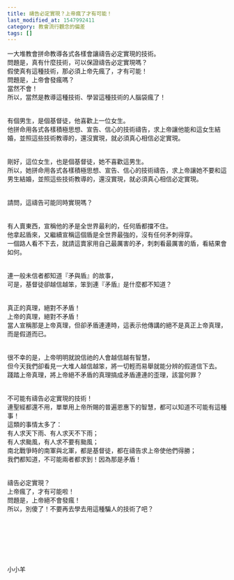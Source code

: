 ```yaml
---
title: 禱告必定實現？上帝瘋了才有可能！
last_modified_at: 1547992411
category: 教會流行觀念的偏差
tags: []
---
```


<p>一大堆教會拼命教導各式各樣會讓禱告必定實現的技術。<br/>問題是，真有什麼技術，可以保證禱告必定實現嗎？<br/>假使真有這種技術，那必須上帝先瘋了，才有可能！<br/><!--more-->問題是，上帝會發瘋嗎？<br/>當然不會！<br/>所以，當然是教導這種技術、學習這種技術的人腦袋瘋了！<br/><br/><br/>有個男生，是個基督徒，他喜歡上一位女生。<br/>他拼命用各式各樣積極思想、宣告、信心的技術禱告，求上帝讓他能和這女生結婚，並照這些技術教導的，還沒實現，就必須真心相信必定實現。<br/><br/><br/>剛好，這位女生，也是個基督徒，她不喜歡這男生。<br/>所以，她拼命用各式各樣積極思想、宣告、信心的技術禱告，求上帝讓她不要和這男生結婚，並照這些技術教導的，還沒實現，就必須真心相信必定實現。<br/><br/><br/>請問，這禱告可能同時實現嗎？<br/><br/><br/>有人賣東西，宣稱他的矛是全世界最利的，任何盾都擋不住。<br/>他拿起盾來，又繼續宣稱這個盾是全世界最強的，沒有任何矛刺得穿。<br/>一個路人看不下去，就請這賣家用自己最厲害的矛，刺刺看最厲害的盾，看結果會如何。<br/><br/><br/>連一般未信者都知道『矛與盾』的故事，<br/>可是，基督徒卻越信越笨，笨到連『矛盾』是什麼都不知道？<br/><br/><br/>真正的真理，絕對不矛盾！<br/>上帝的真理，絕對不矛盾！<br/>當人宣稱那是上帝真理，但卻矛盾連連時，這表示他傳講的絕不是真正上帝真理，而是假道而已。<br/><br/><br/>很不幸的是，上帝明明就說信祂的人會越信越有智慧，<br/>但今天我們卻看見一大堆人越信越笨，將一切輕而易舉就能分辨的假道信下去。<br/>踐踏上帝真理，將上帝絕不矛盾的真理搞成矛盾連連的歪理，該當何罪？<br/><br/><br/>不可能有禱告必定實現的技術！<br/>連聖經都還不用，單單用上帝所賜的普遍恩惠下的智慧，都可以知道不可能有這種事！<br/>這類的事情太多了：<br/>有人求天下雨、有人求天不下雨；<br/>有人求颱風，有人求不要有颱風；<br/>南北戰爭時的南軍與北軍，都是基督徒，都在禱告求上帝使他們得勝；<br/>我們都知道，不可能兩者都求到！因為那是矛盾！<br/><br/><br/>禱告必定實現？<br/>上帝瘋了，才有可能啦！<br/>問題是，上帝絕不會發瘋！<br/>所以，別傻了！不要再去學去用這種騙人的技術了吧？<br/><br/><br/><br/><br/><br/><br/><br/>小小羊</p>